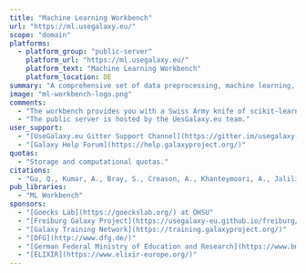 ```yaml
---
title: "Machine Learning Workbench"
url: "https://ml.usegalaxy.eu/"
scope: "domain"
platforms:
  - platform_group: "public-server"
    platform_url: "https://ml.usegalaxy.eu/"
    platform_text: "Machine Learning Workbench"
    platform_location: DE
summary: "A comprehensive set of data preprocessing, machine learning, deep learning and visualisation tools, consolidated workflows for end-to-end machine learning analysis and training materials to showcase the usage of these tools."
image: "ml-workbench-logo.png"
comments:
  - "The workbench provides you with a Swiss Army knife of scikit-learn, Keras (a deep learning library based on TensorFlow) and various other tools to transform, learn and predict and plot your data."
  - "The public server is hosted by the UesGalaxy.eu team."
user_support:
  - "[UseGalaxy.eu Gitter Support Channel](https://gitter.im/usegalaxy-eu/Lobby)"
  - "[Galaxy Help Forum](https://help.galaxyproject.org/)"
quotas:
  - "Storage and computational quotas."
citations:
  - "Gu, Q., Kumar, A., Bray, S., Creason, A., Khanteymoori, A., Jalili, V., Grüning, B., & Goecks, J. (2020). [Accessible, Reproducible, and Scalable Machine Learning for Biomedicine](https://doi.org/10.1101/2020.06.25.172445). *BioRxiv*, 2020.06.25.172445. https://doi.org/10.1101/2020.06.25.172445"
pub_libraries:
  - "ML Workbench"
sponsors:
  - "[Goecks Lab](https://goeckslab.org/) at OHSU"
  - "[Freiburg Galaxy Project](https://usegalaxy-eu.github.io/freiburg/)"
  - "[Galaxy Training Network](https://training.galaxyproject.org/)"
  - "[DFG](http://www.dfg.de/)"
  - "[German Federal Ministry of Education and Research](https://www.bmbf.de/)"
  - "[ELIXIR](https://www.elixir-europe.org/)"
---
```

